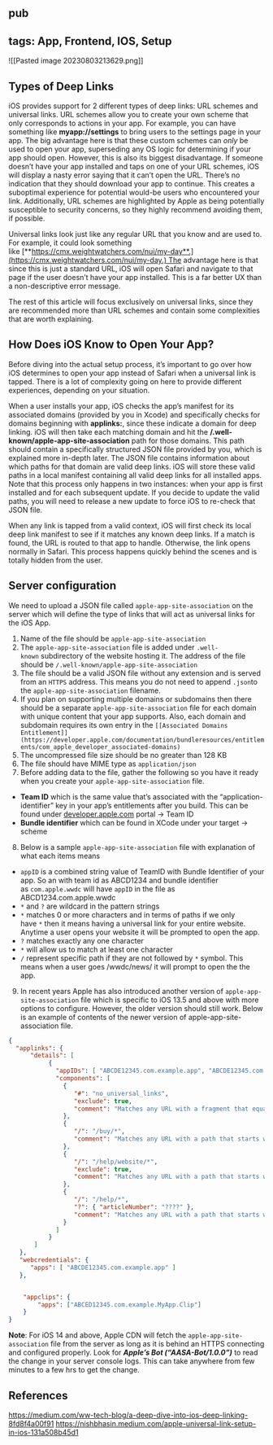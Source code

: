 pub
---
tags: App, Frontend, IOS, Setup
---

![[Pasted image 20230803213629.png]]

## Types of Deep Links

iOS provides support for 2 different types of deep links: URL schemes and universal links. URL schemes allow you to create your own scheme that only corresponds to actions in your app. For example, you can have something like **myapp://settings** to bring users to the settings page in your app. The big advantage here is that these custom schemes can _only_ be used to open your app, superseding any OS logic for determining if your app should open. However, this is also its biggest disadvantage. If someone doesn’t have your app installed and taps on one of your URL schemes, iOS will display a nasty error saying that it can’t open the URL. There’s no indication that they should download your app to continue. This creates a suboptimal experience for potential would-be users who encountered your link. Additionally, URL schemes are highlighted by Apple as being potentially susceptible to security concerns, so they highly recommend avoiding them, if possible.

Universal links look just like any regular URL that you know and are used to. For example, it could look something like [**https://cmx.weightwatchers.com/nui/my-day**.](https://cmx.weightwatchers.com/nui/my-day.) The advantage here is that since this is just a standard URL, iOS will open Safari and navigate to that page if the user doesn’t have your app installed. This is a far better UX than a non-descriptive error message.

The rest of this article will focus exclusively on universal links, since they are recommended more than URL schemes and contain some complexities that are worth explaining.

## How Does iOS Know to Open Your App?

Before diving into the actual setup process, it’s important to go over how iOS determines to open your app instead of Safari when a universal link is tapped. There is a lot of complexity going on here to provide different experiences, depending on your situation.

When a user installs your app, iOS checks the app’s manifest for its associated domains (provided by you in Xcode) and specifically checks for domains beginning with **applinks:**, since these indicate a domain for deep linking. iOS will then take each matching domain and hit the **/.well-known/apple-app-site-association** path for those domains. This path should contain a specifically structured JSON file provided by you, which is explained more in-depth later. The JSON file contains information about which paths for that domain are valid deep links. iOS will store these valid paths in a local manifest containing all valid deep links for all installed apps. Note that this process only happens in two instances: when your app is first installed and for each subsequent update. If you decide to update the valid paths, you will need to release a new update to force iOS to re-check that JSON file.

When any link is tapped from a valid context, iOS will first check its local deep link manifest to see if it matches any known deep links. If a match is found, the URL is routed to that app to handle. Otherwise, the link opens normally in Safari. This process happens quickly behind the scenes and is totally hidden from the user.

## Server configuration
We need to upload a JSON file called `apple-app-site-association` on the server which will define the type of links that will act as universal links for the iOS App.

1. Name of the file should be `apple-app-site-association`
2. The `apple-app-site-association` file is added under `.well-known` subdirectory of the website hosting it. The address of the file should be `/.well-known/apple-app-site-association`
3. The file should be a valid JSON file without any extension and is served from an `HTTPS` address. This means you do not need to append `.json`to the `apple-app-site-association` filename.
4. If you plan on supporting multiple domains or subdomains then there should be a separate `apple-app-site-association` file for each domain with unique content that your app supports. Also, each domain and subdomain requires its own entry in the `[[Associated Domains Entitlement]](https://developer.apple.com/documentation/bundleresources/entitlements/com_apple_developer_associated-domains)`
5. The uncompressed file size should be no greater than 128 KB
6. The file should have MIME type as `application/json`
7. Before adding data to the file, gather the following so you have it ready when you create your `apple-app-site-association` file.

- **Team ID** which is the same value that’s associated with the “application-identifier” key in your app’s entitlements after you build. This can be found under [developer.apple.com](http://developer.apple.com/) portal → Team ID
- **Bundle identifier** which can be found in XCode under your target → scheme

8. Below is a sample `apple-app-site-association` file with explanation of what each items means

- `appID` is a combined string value of TeamID with Bundle Identifier of your app. So an with team id as ABCD1234 and bundle identifier as `com.apple.wwdc` will have `appID` in the file as ABCD1234.com.apple.wwdc
- `*` and `?` are wildcard in the pattern strings
- `*` matches 0 or more characters and in terms of paths if we only have `*` then it means having a universal link for your entire website. Anytime a user opens your website it will be prompted to open the app.
- `?` matches exactly any one character
- `*` will allow us to match at least one character
- `/` represent specific path if they are not followed by `*` symbol. This means when a user goes /wwdc/news/ it will prompt to open the the app.

9. In recent years Apple has also introduced another version of `apple-app-site-association` file which is specific to iOS 13.5 and above with more options to configure. However, the older version should still work. Below is an example of contents of the newer version of apple-app-site-association file.

```json
{
  "applinks": {
      "details": [
           {
             "appIDs": [ "ABCDE12345.com.example.app", "ABCDE12345.com.example.app2" ],
             "components": [
               {
                  "#": "no_universal_links",
                  "exclude": true,
                  "comment": "Matches any URL with a fragment that equals no_universal_links and instructs the system not to open it as a universal link."
               },
               {
                  "/": "/buy/*",
                  "comment": "Matches any URL with a path that starts with /buy/."
               },
               {
                  "/": "/help/website/*",
                  "exclude": true,
                  "comment": "Matches any URL with a path that starts with /help/website/ and instructs the system not to open it as a universal link."
               },
               {
                  "/": "/help/*",
                  "?": { "articleNumber": "????" },
                  "comment": "Matches any URL with a path that starts with /help/ and that has a query item with name 'articleNumber' and a value of exactly four characters."
               }
             ]
           }
       ]
   },
   "webcredentials": {
      "apps": [ "ABCDE12345.com.example.app" ]
   },


    "appclips": {
        "apps": ["ABCED12345.com.example.MyApp.Clip"]
    }
}
```

**Note**: For iOS 14 and above, Apple CDN will fetch the `apple-app-site-association` file from the server as long as it is behind an HTTPS connecting and configured properly. Look for **_Apple’s Bot (“AASA-Bot/1.0.0”)_** to read the change in your server console logs. This can take anywhere from few minutes to a few hrs to get the change.


## References
https://medium.com/ww-tech-blog/a-deep-dive-into-ios-deep-linking-8fd8f4a00f91
https://nishbhasin.medium.com/apple-universal-link-setup-in-ios-131a508b45d1
